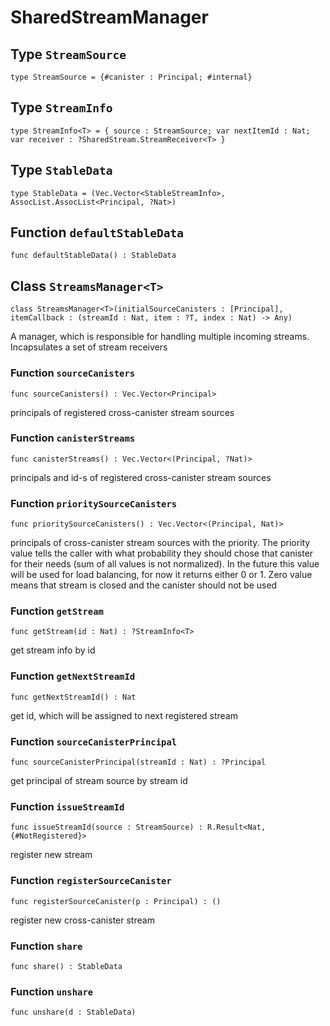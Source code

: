 # SharedStreamManager

## Type `StreamSource`
``` motoko
type StreamSource = {#canister : Principal; #internal}
```


## Type `StreamInfo`
``` motoko
type StreamInfo<T> = { source : StreamSource; var nextItemId : Nat; var receiver : ?SharedStream.StreamReceiver<T> }
```


## Type `StableData`
``` motoko
type StableData = (Vec.Vector<StableStreamInfo>, AssocList.AssocList<Principal, ?Nat>)
```


## Function `defaultStableData`
``` motoko
func defaultStableData() : StableData
```


## Class `StreamsManager<T>`

``` motoko
class StreamsManager<T>(initialSourceCanisters : [Principal], itemCallback : (streamId : Nat, item : ?T, index : Nat) -> Any)
```

A manager, which is responsible for handling multiple incoming streams. Incapsulates a set of stream receivers

### Function `sourceCanisters`
``` motoko
func sourceCanisters() : Vec.Vector<Principal>
```

principals of registered cross-canister stream sources


### Function `canisterStreams`
``` motoko
func canisterStreams() : Vec.Vector<(Principal, ?Nat)>
```

principals and id-s of registered cross-canister stream sources


### Function `prioritySourceCanisters`
``` motoko
func prioritySourceCanisters() : Vec.Vector<(Principal, Nat)>
```

principals of cross-canister stream sources with the priority. The priority value tells the caller with what probability they should 
chose that canister for their needs (sum of all values is not normalized). In the future this value will be used for
load balancing, for now it returns either 0 or 1. Zero value means that stream is closed and the canister should not be used


### Function `getStream`
``` motoko
func getStream(id : Nat) : ?StreamInfo<T>
```

get stream info by id


### Function `getNextStreamId`
``` motoko
func getNextStreamId() : Nat
```

get id, which will be assigned to next registered stream


### Function `sourceCanisterPrincipal`
``` motoko
func sourceCanisterPrincipal(streamId : Nat) : ?Principal
```

get principal of stream source by stream id


### Function `issueStreamId`
``` motoko
func issueStreamId(source : StreamSource) : R.Result<Nat, {#NotRegistered}>
```

register new stream


### Function `registerSourceCanister`
``` motoko
func registerSourceCanister(p : Principal) : ()
```

register new cross-canister stream


### Function `share`
``` motoko
func share() : StableData
```



### Function `unshare`
``` motoko
func unshare(d : StableData)
```

